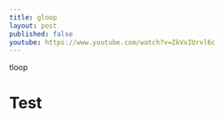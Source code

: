 ```yaml
---
title: gloop
layout: post
published: false
youtube: https://www.youtube.com/watch?v=ZkVxIUrvl6c
---
```

tloop
# Test